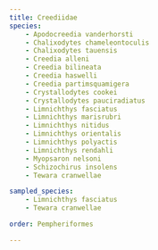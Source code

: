 ```yaml
---
title: Creediidae
species:
    - Apodocreedia vanderhorsti
    - Chalixodytes chameleontoculis
    - Chalixodytes tauensis
    - Creedia alleni
    - Creedia bilineata
    - Creedia haswelli
    - Creedia partimsquamigera
    - Crystallodytes cookei
    - Crystallodytes pauciradiatus
    - Limnichthys fasciatus
    - Limnichthys marisrubri
    - Limnichthys nitidus
    - Limnichthys orientalis
    - Limnichthys polyactis
    - Limnichthys rendahli
    - Myopsaron nelsoni
    - Schizochirus insolens
    - Tewara cranwellae

sampled_species:
    - Limnichthys fasciatus
    - Tewara cranwellae

order: Pempheriformes

---
```

